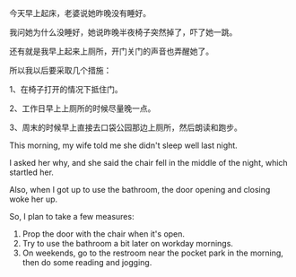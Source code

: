 今天早上起床，老婆说她昨晚没有睡好。

我问她为什么没睡好，她说昨晚半夜椅子突然掉了，吓了她一跳。

还有就是我早上起来上厕所，开门关门的声音也弄醒她了。

所以我以后要采取几个措施：

1、在椅子打开的情况下抵住门。

2、工作日早上上厕所的时候尽量晚一点。

3、周末的时候早上直接去口袋公园那边上厕所，然后朗读和跑步。

This morning, my wife told me she didn't sleep well last night.

I asked her why, and she said the chair fell in the middle of the night, which startled her.

Also, when I got up to use the bathroom, the door opening and closing woke her up.

So, I plan to take a few measures:

1. Prop the door with the chair when it's open.
2. Try to use the bathroom a bit later on workday mornings.
3. On weekends, go to the restroom near the pocket park in the morning, then do some reading and jogging.
